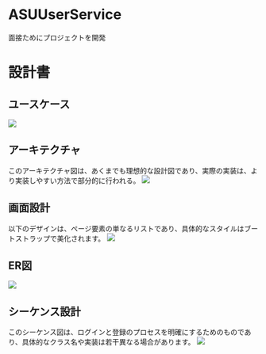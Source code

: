 # ASUUserService
面接ためにプロジェクトを開発

# 設計書

## ユースケース
![](./doc/usecase.drawio.svg)

## アーキテクチャ
このアーキテクチャ図は、あくまでも理想的な設計図であり、実際の実装は、より実装しやすい方法で部分的に行われる。
![](./doc/architecture.drawio.svg)

## 画面設計
以下のデザインは、ページ要素の単なるリストであり、具体的なスタイルはブートストラップで美化されます。
![](./doc/ui.drawio.svg)

## ER図
![](./doc/er.drawio.svg)


## シーケンス設計
このシーケンス図は、ログインと登録のプロセスを明確にするためのものであり、具体的なクラス名や実装は若干異なる場合があります。
![](./doc/sequence.drawio.svg)



